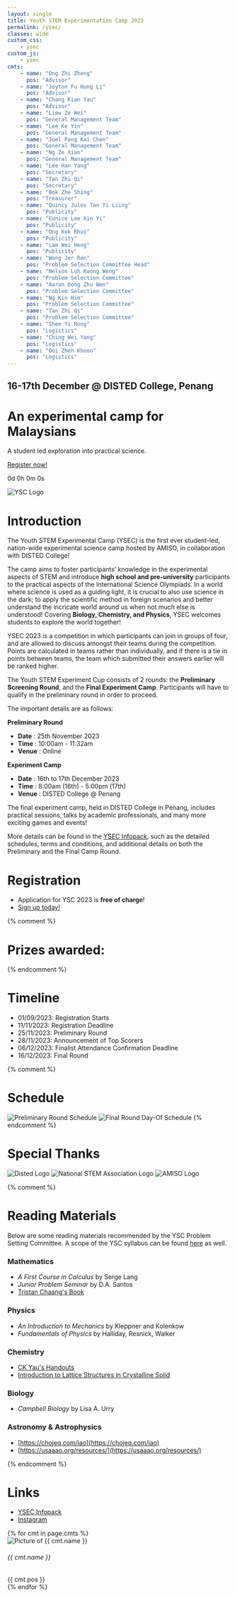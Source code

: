 ```yaml
---
layout: single
title: Youth STEM Experimentation Camp 2023
permalink: /ysec/
classes: wide
custom_css:
    - ysec
custom_js:
    - ysec
cmts:
    - name: "Ong Zhi Zheng"
      pos: "Advisor"
    - name: "Joyton Fu Hung Li"
      pos: "Advisor"
    - name: "Chang Kian Yau"
      pos: "Advisor"
    - name: "Liew Ze Wei"
      pos: "General Management Team"
    - name: "Lee Ke Yin"
      pos: "General Management Team"
    - name: "Joel Pang Kai Chen"
      pos: "General Management Team"
    - name: "Ng Ze Xian"
      pos: "General Management Team"
    - name: "Lee Han Yang"
      pos: "Secretary"
    - name: "Tan Zhi Qi"
      pos: "Secretary"
    - name: "Bok Zhe Shing"
      pos: "Treasurer"
    - name: "Quincy Jules Tan Yi Liing"
      pos: "Publicity"
    - name: "Eunice Lee Xin Yi"
      pos: "Publicity"
    - name: "Ong Kok Rhui"
      pos: "Publicity"
    - name: "Lam Wei Heng"
      pos: "Publicity"
    - name: "Wong Jer Ren"
      pos: "Problem Selection Committee Head"
    - name: "Nelson Loh Kwong Weng"
      pos: "Problem Selection Committee"
    - name: "Aaron Oong Zhu Wen"
      pos: "Problem Selection Committee"
    - name: "Ng Kin Him"
      pos: "Problem Selection Committee"
    - name: "Tan Zhi Qi"
      pos: "Problem Selection Committee"
    - name: "Shee Yi Rong"
      pos: "Logistics"
    - name: "Ching Wei Yang"
      pos: "Logistics"
    - name: "Ooi Zhen Khoon"
      pos: "Logistics"
---
```


<div id="hero">
    <div id="countdown">
        <h2>16-17th December @ DISTED College, Penang</h2>
        <h1>An experimental camp for Malaysians</h1>
        <p>A student led exploration into practical science.</p>
        <a href="https://forms.gle/G561WFRcMLX4zfr29" target="_blank">Register now!</a>
        <p id="timer">0d 0h 0m 0s</p>
        <!-- <p id="timer">It's a wrap!</p> -->
        <!-- <p>Thanks to everyone who joined YSC!</p> -->
    </div>
    <div id="logo"><img src="/assets/images/ysec/ysec-logo.png" alt="YSC Logo"/></div>
</div>



# Introduction
The Youth STEM Experimental Camp (YSEC) is the first ever student-led, nation-wide experimental science camp hosted by AMISO, in collaboration with DISTED College!

The camp aims to foster participants’ knowledge in the experimental aspects of STEM and introduce **high school and pre-university** participants to the practical aspects of the International Science Olympiads. In a world where science is used as a guiding light, it is crucial to also use science in the dark; to apply the scientific method in foreign scenarios and better understand the incricate world around us when not much else is understood! Covering **Biology, Chemistry, and Physics**, YSEC welcomes students to explore the world together!

YSEC 2023 is a competition in which participants can join in groups of four, and are allowed to discuss amongst their teams during the competition. Points are calculated in teams rather than individually, and if there is a tie in points between teams, the team which submitted their answers earlier will be ranked higher.

The Youth STEM Experiment Cup consists of 2 rounds: the **Preliminary Screening Round**, and the **Final Experiment Camp**. Participants will have to qualify in the preliminary round in order to proceed.

The important details are as follows:

**Preliminary Round**
- **Date**			: 25th November 2023
- **Time**			: 10:00am - 11:32am
- **Venue**			: Online

**Experiment Camp**
- **Date**			: 16th to 17th December 2023
- **Time**			: 8:00am (16th) - 5:00pm (17th)
- **Venue**			: DISTED College @ Penang

The final experiment camp, held in DISTED College in Penang, includes practical sessions, talks by academic professionals, and many more exciting games and events!

More details can be found in the [YSEC Infopack](https://docs.google.com/document/d/1z4oLtsypTcpf7X5R42FE8y_79gJ14lWaZdiih1w6Aak/edit?usp=sharing), such as the detailed schedules, terms and conditions, and additional details on both the Preliminary and the Final Camp Round.


# Registration
- Application for YSC 2023 is **free of charge**!
- [Sign up today!](https://forms.gle/G561WFRcMLX4zfr29)


{% comment %}
# Prizes awarded:
{% endcomment %}

# Timeline
- 01/09/2023: Registration Starts
- 11/11/2023: Registration Deadline
- 25/11/2023: Preliminary Round
- 28/11/2023: Announcement of Top Scorers
- 06/12/2023: Finalist Attendance Confirmation Deadline
- 16/12/2023: Final Round

{% comment %}
# Schedule
![Preliminary Round Schedule]()
![Final Round Day-Of Schedule]()
{% endcomment %}

# Special Thanks
<!-- DISTED Logo, AMISO Logo -->
<div id="logos">
    <img src="/assets/images/ysec/disted.png" alt="Disted Logo"/>
    <img src="/assets/images/ysec/nsa.png" alt="National STEM Association Logo"/>
    <img src="/assets/images/amiso-logo.png" alt="AMISO Logo"/>
</div>

{% comment %}

# Reading Materials
Below are some reading materials recommended by the YSC Problem Setting Committee.
A scope of the YSC syllabus can be found [here](/assets/images/ysc/YSC_Scope_of_Syllabus.pdf) as well.

### Mathematics
- *A First Course in Calculus* by Serge Lang
- *Junior Problem Seminar* by D.A. Santos
- [Tristan Chaang's Book](https://play.google.com/store/books/details?id=N-WuEAAAQBAJ)

### Physics
- *An Introduction to Mechanics* by Kleppner and Kolenkow
- *Fundamentals of Physics* by Halliday, Resnick, Walker

### Chemistry
- [CK Yau's Handouts](https://drive.google.com/drive/folders/1_YMI3C_rzULoGbdFbkBGiLnUULl1z4ek?usp=sharing)
- [Introduction to Lattice Structures in Crystalline Solid](https://chem.libretexts.org/Bookshelves/Inorganic_Chemistry/Inorganic_Chemistry_(LibreTexts)/07%3A_The_Crystalline_Solid_State/7.02%3A_Formulas_and_Structures_of_Solids/7.2.02%3A_Lattice_Structures_in_Crystalline_Solids)

### Biology
- *Campbell Biology* by Lisa A. Urry

### Astronomy & Astrophysics
- [https://chojeq.com/iao](https://chojeq.com/iao)
- [https://usaaao.org/resources/](https://usaaao.org/resources/)

{% endcomment %}

# Links
- [YSEC Infopack](https://docs.google.com/document/d/1z4oLtsypTcpf7X5R42FE8y_79gJ14lWaZdiih1w6Aak/edit?usp=sharing)
- [Instagram](https://instagram.com/youthstemexperimentcamp)


<div id="cmts-wrapper">
<div id="cmts">
{% for cmt in page.cmts %}
<div class="tooltip">
  <img loading="lazy" src="/assets/images/cmt/{{ cmt.name | replace: ' ', '_' }}.jpg" alt="Picture of {{ cmt.name }}">
  <h6>{{ cmt.name }}</h6>
  <span class="tooltiptext">{{ cmt.pos }}</span>
</div>
{% endfor %}
</div>
</div>
